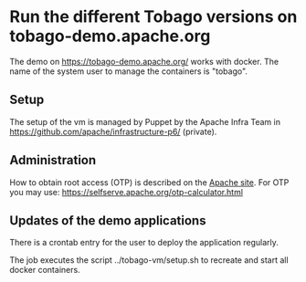 # Run the different Tobago versions on tobago-demo.apache.org 

The demo on https://tobago-demo.apache.org/ works with docker. 
The name of the system user to manage the containers is "tobago".

## Setup

The setup of the vm is managed by Puppet by the Apache Infra Team in
https://github.com/apache/infrastructure-p6/ (private).

## Administration

How to obtain root access (OTP) is described on the
[Apache site](https://reference.apache.org/committer/opie).
For OTP you may use: https://selfserve.apache.org/otp-calculator.html

## Updates of the demo applications

There is a crontab entry for the user to deploy the application regularly.

The job executes the script ../tobago-vm/setup.sh to recreate and start 
all docker containers.
